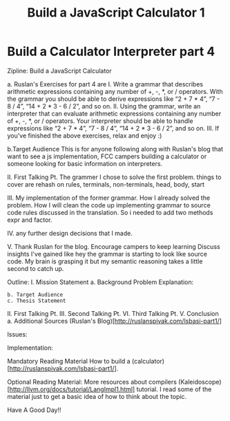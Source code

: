 ﻿---
title: Build a JavaScript Calculator 1
category: Interpreter 
tags: fcc, js, interpreter 
---

Build a Calculator Interpreter part 4
==========

Zipline: Build a JavaScript Calculator
 
 a. Ruslan's Exercises for part 4 are 
     I. Write a grammar that describes arithmetic expressions containing any number of +, -, *, or / operators. With the grammar you should be able to derive expressions like “2 + 7 * 4”, “7 - 8 / 4”, “14 + 2 * 3 - 6 / 2”, and so on.
     II. Using the grammar, write an interpreter that can evaluate arithmetic expressions containing any number of +, -, *, or / operators. Your interpreter should be able to handle expressions like “2 + 7 * 4”, “7 - 8 / 4”, “14 + 2 * 3 - 6 / 2”, and so on.
     III. If you’ve finished the above exercises, relax and enjoy :)
 
b.Target Audience
  This is for anyone following along with Ruslan's blog that want to see a js implementation, FCC campers building a calculator or someone looking for basic information on interpreters.
  
  
II. First Talking Pt.
    The grammer I chose to solve the first problem. things to cover are rehash on rules, terminals, non-terminals, head, body, start

III.
   My implementation of the former grammar. How I already solved the problem. How I will clean the code up implementing grammar to source code rules discussed in the translation. So i needed to add two methods expr and factor.

IV.
   any further design decisions that I made.
  
V.
   Thank Ruslan for the blog. Encourage campers to keep learning Discuss insights I've gained like hey the grammar is starting to look like source code. My brain is grasping it but my semantic reasoning takes a little second to catch up.
     
Outline:
I. Mission Statement
    a. Background
      Problem Explanation: 
          
    b. Target Audience
    c. Thesis Statement
II. First Talking Pt.
III. Second Talking Pt.
VI. Third Talking Pt.
V. Conclusion
  a. Additional Sources
    (Ruslan's Blog)[http://ruslanspivak.com/lsbasi-part1/]

Issues:
 
 
 
 
Implementation:

Mandatory Reading Material
How to build a (calculator)[http://ruslanspivak.com/lsbasi-part1/].

Optional Reading Material:
More resources about compilers (Kaleidoscope)[http://llvm.org/docs/tutorial/LangImpl1.html] tutorial. I read some of the material just to get a basic idea of how to think about the topic.
 
 Have A Good Day!!
